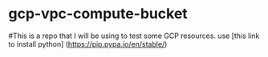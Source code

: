 # gcp-vpc-compute-bucket
#This is a repo that I will be using to test some GCP resources.
use [this link to install python] (https://pip.pypa.io/en/stable/)  
